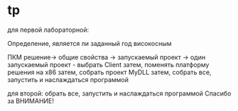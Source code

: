 # tp
для первой лабораторной: 

Определение, является ли заданный год високосным

ПКМ решение-> общие свойства -> запускаемый проект -> один запускаемый проект - выбрать Client
затем, поменять платформу решения на х86
затем, собрать проект MyDLL
затем, собрать все, запустить и наслаждаться программой

для второй: 
обрать все, запустить и наслаждаться программой
 Спасибо за ВНИМАНИЕ!

